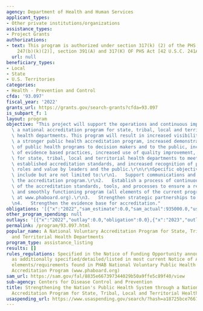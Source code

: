 ```yaml
---
agency: Department of Health and Human Services
applicant_types:
- Other private institutions/organizations
assistance_types:
- Project Grants
authorizations:
- text: This program is authorized under section 317(k) (2) of the PHS Act [42 U.S.C.
    247(b)(k)(2)], section 391(A) and 317(K) OF PHS Act [42 U.S.C. 241A 247B].
  url: null
beneficiary_types:
- Local
- State
- U.S. Territories
categories:
- Health - Prevention and Control
cfda: '93.097'
fiscal_year: '2022'
grants_url: https://grants.gov/search-grants?cfda=93.097
is_subpart_f: 1
layout: program
objective: "This project will support the operations and continuous improvement of\
  \ a national accreditation program for state, tribal, local and territorial public\
  \ health departments. This program will result in increased visibility for accreditation,\
  \ a stronger public health accreditation program, increased demonstration of accountability\
  \ of public health programs to decision makers and to the public, increased adoption\
  \ of evidence based practices, increased use of quality improvement, improved capacity\
  \ for state, tribal, local and territorial health departments to meet nationally\
  \ established accreditation standards, and increased recognition of public health\
  \ roles and value by leaders and the public.\r\n\r\nSpecific objectives may/will\
  \ include but are not limited to:\r\n1.   Support communications and education regarding\
  \ the accreditation program.\r\n2.   Establish a process of continuous improvement\
  \ of the accreditation standards, tools, and processes to ensure a relevant, current\
  \ and smoothly functioning program (all elements of the current program can be found\
  \ at www.phaboard.org).\r\n3.   Strengthen strategic partnerships to support accreditation.\r\
  \n4.   Strengthen the evidence base for accreditation."
obligations: '[{"x":"2022","sam_estimate":0.0,"sam_actual":935000.0,"usa_spending_actual":935000.0},{"x":"2023","sam_estimate":935000.0,"sam_actual":0.0,"usa_spending_actual":1000000.0},{"x":"2024","sam_estimate":935000.0,"sam_actual":0.0,"usa_spending_actual":1085000.0}]'
other_program_spending: null
outlays: '[{"x":"2022","outlay":0.0,"obligation":0.0},{"x":"2023","outlay":696086.1,"obligation":2085000.0},{"x":"2024","outlay":0.0,"obligation":0.0}]'
permalink: /program/93.097.html
popular_name: A National Voluntary Accreditation Program for State, Tribal, Local
  and Territorial Health Departments
program_type: assistance_listing
results: []
rules_regulations: Specified in the Notice of Funding Opportunity announcement and
  as additionally specified/detailed/listed in most current Notice of Award, and program
  elements/requirements found in PHAB National Voluntary Public Health Departments
  Accreditation Program (www.phaboard.org)
sam_url: https://sam.gov/fal/8835e667397344029b50a9ffe5c89f40/view
sub-agency: Centers for Disease Control and Prevention
title: Strengthening the Nation's Public Health System through a National Voluntary
  Accreditation Program for State, Tribal, Local and Territorial Health Departments
usaspending_url: https://www.usaspending.gov/search/?hash=a18725bce7667ce472b11bc6dd204bb3
---
```

